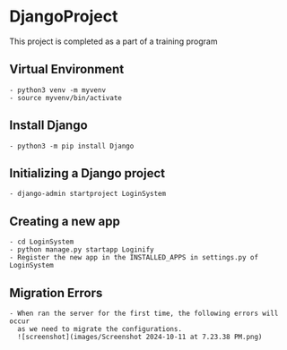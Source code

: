 # DjangoProject
This project is completed as a part of a training program

## Virtual Environment
    - python3 venv -m myvenv
    - source myvenv/bin/activate

## Install Django
    - python3 -m pip install Django

## Initializing a Django project
    - django-admin startproject LoginSystem

## Creating a new app
    - cd LoginSystem
    - python manage.py startapp Loginify
    - Register the new app in the INSTALLED_APPS in settings.py of LoginSystem

## Migration Errors
    - When ran the server for the first time, the following errors will occur
      as we need to migrate the configurations.
      ![screenshot](images/Screenshot 2024-10-11 at 7.23.38 PM.png)